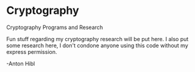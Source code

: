 # Cryptography
Cryptography Programs and Research

Fun stuff regarding my cryptography research will be put here. I also put some research here, I don't condone anyone using this code without my express permission.

-Anton Hibl
